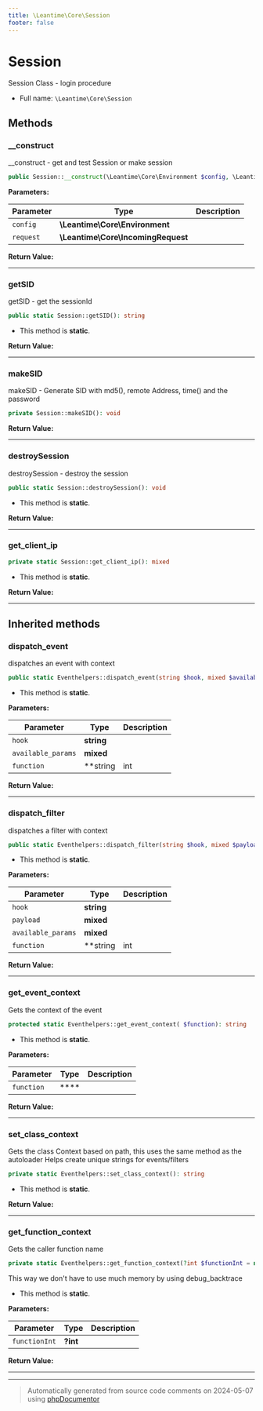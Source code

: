 ```yaml
---
title: \Leantime\Core\Session
footer: false
---
```


# Session

Session Class - login procedure



* Full name: `\Leantime\Core\Session`



## Methods

### __construct

__construct - get and test Session or make session

```php
public Session::__construct(\Leantime\Core\Environment $config, \Leantime\Core\IncomingRequest $request): void
```








**Parameters:**

| Parameter | Type | Description |
|-----------|------|-------------|
| `config` | **\Leantime\Core\Environment** |  |
| `request` | **\Leantime\Core\IncomingRequest** |  |


**Return Value:**





---
### getSID

getSID - get the sessionId

```php
public static Session::getSID(): string
```



* This method is **static**.





**Return Value:**





---
### makeSID

makeSID - Generate SID with md5(), remote Address, time() and the password

```php
private Session::makeSID(): void
```









**Return Value:**





---
### destroySession

destroySession - destroy the session

```php
public static Session::destroySession(): void
```



* This method is **static**.





**Return Value:**





---
### get_client_ip



```php
private static Session::get_client_ip(): mixed
```



* This method is **static**.





**Return Value:**





---


## Inherited methods

### dispatch_event

dispatches an event with context

```php
public static Eventhelpers::dispatch_event(string $hook, mixed $available_params = [], string|int|null $function = null): void
```



* This method is **static**.




**Parameters:**

| Parameter | Type | Description |
|-----------|------|-------------|
| `hook` | **string** |  |
| `available_params` | **mixed** |  |
| `function` | **string|int|null** |  |


**Return Value:**





---
### dispatch_filter

dispatches a filter with context

```php
public static Eventhelpers::dispatch_filter(string $hook, mixed $payload, mixed $available_params = [], string|int|null $function = null): mixed
```



* This method is **static**.




**Parameters:**

| Parameter | Type | Description |
|-----------|------|-------------|
| `hook` | **string** |  |
| `payload` | **mixed** |  |
| `available_params` | **mixed** |  |
| `function` | **string|int|null** |  |


**Return Value:**





---
### get_event_context

Gets the context of the event

```php
protected static Eventhelpers::get_event_context( $function): string
```



* This method is **static**.




**Parameters:**

| Parameter | Type | Description |
|-----------|------|-------------|
| `function` | **** |  |


**Return Value:**





---
### set_class_context

Gets the class Context based on path, this uses the same method as the autoloader
Helps create unique strings for events/filters

```php
private static Eventhelpers::set_class_context(): string
```



* This method is **static**.





**Return Value:**





---
### get_function_context

Gets the caller function name

```php
private static Eventhelpers::get_function_context(?int $functionInt = null): string
```

This way we don't have to use much memory by using debug_backtrace

* This method is **static**.




**Parameters:**

| Parameter | Type | Description |
|-----------|------|-------------|
| `functionInt` | **?int** |  |


**Return Value:**





---


---
> Automatically generated from source code comments on 2024-05-07 using [phpDocumentor](http://www.phpdoc.org/)
